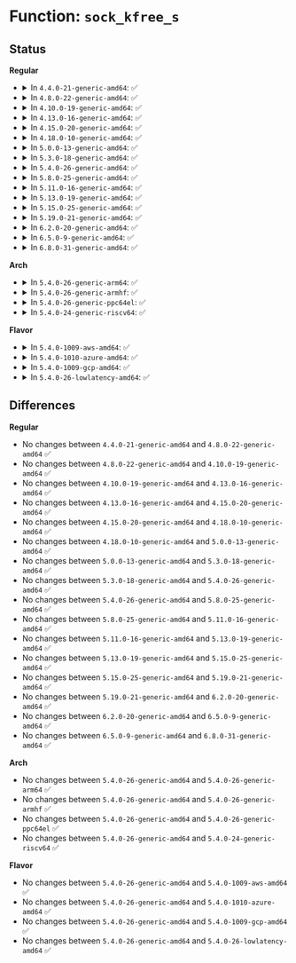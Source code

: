 # Function: <code>sock_kfree_s</code>

## Status
<b>Regular</b>
<ul>
<li>
<details>
<summary>In <code>4.4.0-21-generic-amd64</code>: ✅</summary>

```c
void sock_kfree_s(struct sock * sk, void * mem, int size)
```

```json
{
  "name": "sock_kfree_s",
  "collision_type": "Unique Global",
  "inline_type": "No",
  "funcs": [
    {
      "addr": 18446744071586195488,
      "name": "sock_kfree_s",
      "external": true,
      "loc": "net/core/sock.c:1797",
      "file": "net/core/sock.c",
      "inline": "seen, unknown",
      "caller_inline": [],
      "caller_func": [
        "net/socket.c:___sys_sendmsg",
        "net/compat.c:cmsghdr_from_user_compat_to_kern",
        "net/ipv4/igmp.c:ip_mc_msfilter",
        "net/ipv6/anycast.c:ipv6_sock_ac_join",
        "net/ipv6/anycast.c:ipv6_sock_ac_drop",
        "net/ipv6/anycast.c:ipv6_sock_ac_close",
        "net/ipv6/mcast.c:ipv6_sock_mc_join",
        "net/ipv6/mcast.c:ipv6_sock_mc_join",
        "net/ipv6/mcast.c:ip6_mc_source",
        "net/ipv6/mcast.c:ip6_mc_msfilter",
        "net/ipv6/mcast.c:ip6_mc_msfilter",
        "net/ipv6/exthdrs.c:ipv6_renew_options"
      ]
    }
  ],
  "symbols": [
    {
      "addr": 18446744071586195488,
      "name": "sock_kfree_s",
      "section": ".text",
      "bind": "STB_GLOBAL",
      "size": 79
    }
  ]
}
```
</details>
</li>
<li>
<details>
<summary>In <code>4.8.0-22-generic-amd64</code>: ✅</summary>

```c
void sock_kfree_s(struct sock * sk, void * mem, int size)
```

```json
{
  "name": "sock_kfree_s",
  "collision_type": "Unique Global",
  "inline_type": "No",
  "funcs": [
    {
      "addr": 18446744071586617040,
      "name": "sock_kfree_s",
      "external": true,
      "loc": "net/core/sock.c:1826",
      "file": "net/core/sock.c",
      "inline": "seen, unknown",
      "caller_inline": [],
      "caller_func": [
        "net/socket.c:___sys_sendmsg",
        "net/compat.c:cmsghdr_from_user_compat_to_kern",
        "net/ipv4/igmp.c:ip_mc_msfilter",
        "net/ipv6/anycast.c:ipv6_sock_ac_close",
        "net/ipv6/anycast.c:ipv6_sock_ac_drop",
        "net/ipv6/anycast.c:ipv6_sock_ac_join",
        "net/ipv6/mcast.c:ip6_mc_msfilter",
        "net/ipv6/mcast.c:ip6_mc_msfilter",
        "net/ipv6/mcast.c:ip6_mc_source",
        "net/ipv6/mcast.c:ipv6_sock_mc_join",
        "net/ipv6/mcast.c:ipv6_sock_mc_join",
        "net/ipv6/exthdrs.c:ipv6_renew_options"
      ]
    }
  ],
  "symbols": [
    {
      "addr": 18446744071586617040,
      "name": "sock_kfree_s",
      "section": ".text",
      "bind": "STB_GLOBAL",
      "size": 79
    }
  ]
}
```
</details>
</li>
<li>
<details>
<summary>In <code>4.10.0-19-generic-amd64</code>: ✅</summary>

```c
void sock_kfree_s(struct sock * sk, void * mem, int size)
```

```json
{
  "name": "sock_kfree_s",
  "collision_type": "Unique Global",
  "inline_type": "No",
  "funcs": [
    {
      "addr": 18446744071586793280,
      "name": "sock_kfree_s",
      "external": true,
      "loc": "net/core/sock.c:1824",
      "file": "net/core/sock.c",
      "inline": "seen, unknown",
      "caller_inline": [],
      "caller_func": [
        "net/socket.c:___sys_sendmsg",
        "net/compat.c:cmsghdr_from_user_compat_to_kern",
        "net/ipv4/igmp.c:ip_mc_msfilter",
        "net/ipv6/anycast.c:ipv6_sock_ac_close",
        "net/ipv6/anycast.c:ipv6_sock_ac_drop",
        "net/ipv6/anycast.c:ipv6_sock_ac_join",
        "net/ipv6/mcast.c:ip6_mc_msfilter",
        "net/ipv6/mcast.c:ip6_mc_msfilter",
        "net/ipv6/mcast.c:ip6_mc_source",
        "net/ipv6/mcast.c:ipv6_sock_mc_join",
        "net/ipv6/mcast.c:ipv6_sock_mc_join",
        "net/ipv6/exthdrs.c:ipv6_renew_options"
      ]
    }
  ],
  "symbols": [
    {
      "addr": 18446744071586793280,
      "name": "sock_kfree_s",
      "section": ".text",
      "bind": "STB_GLOBAL",
      "size": 79
    }
  ]
}
```
</details>
</li>
<li>
<details>
<summary>In <code>4.13.0-16-generic-amd64</code>: ✅</summary>

```c
void sock_kfree_s(struct sock * sk, void * mem, int size)
```

```json
{
  "name": "sock_kfree_s",
  "collision_type": "Unique Global",
  "inline_type": "No",
  "funcs": [
    {
      "addr": 18446744071586925024,
      "name": "sock_kfree_s",
      "external": true,
      "loc": "net/core/sock.c:1963",
      "file": "net/core/sock.c",
      "inline": "seen, unknown",
      "caller_inline": [],
      "caller_func": [
        "net/socket.c:___sys_sendmsg",
        "net/compat.c:cmsghdr_from_user_compat_to_kern",
        "net/ipv4/igmp.c:ip_mc_msfilter",
        "net/ipv6/anycast.c:ipv6_sock_ac_close",
        "net/ipv6/anycast.c:ipv6_sock_ac_drop",
        "net/ipv6/anycast.c:ipv6_sock_ac_join",
        "net/ipv6/mcast.c:ip6_mc_msfilter",
        "net/ipv6/mcast.c:ip6_mc_msfilter",
        "net/ipv6/mcast.c:ip6_mc_source",
        "net/ipv6/mcast.c:ipv6_sock_mc_join",
        "net/ipv6/mcast.c:ipv6_sock_mc_join",
        "net/ipv6/exthdrs.c:ipv6_renew_options"
      ]
    }
  ],
  "symbols": [
    {
      "addr": 18446744071586925024,
      "name": "sock_kfree_s",
      "section": ".text",
      "bind": "STB_GLOBAL",
      "size": 47
    }
  ]
}
```
</details>
</li>
<li>
<details>
<summary>In <code>4.15.0-20-generic-amd64</code>: ✅</summary>

```c
void sock_kfree_s(struct sock * sk, void * mem, int size)
```

```json
{
  "name": "sock_kfree_s",
  "collision_type": "Unique Global",
  "inline_type": "No",
  "funcs": [
    {
      "addr": 18446744071587418000,
      "name": "sock_kfree_s",
      "external": true,
      "loc": "net/core/sock.c:2001",
      "file": "net/core/sock.c",
      "inline": "seen, unknown",
      "caller_inline": [],
      "caller_func": [
        "net/socket.c:___sys_sendmsg",
        "net/compat.c:cmsghdr_from_user_compat_to_kern",
        "net/ipv4/igmp.c:ip_mc_msfilter",
        "net/ipv6/anycast.c:ipv6_sock_ac_close",
        "net/ipv6/anycast.c:ipv6_sock_ac_drop",
        "net/ipv6/anycast.c:ipv6_sock_ac_join",
        "net/ipv6/mcast.c:ip6_mc_msfilter",
        "net/ipv6/mcast.c:ip6_mc_msfilter",
        "net/ipv6/mcast.c:ip6_mc_source",
        "net/ipv6/mcast.c:ipv6_sock_mc_join",
        "net/ipv6/mcast.c:ipv6_sock_mc_join",
        "net/ipv6/exthdrs.c:ipv6_renew_options"
      ]
    }
  ],
  "symbols": [
    {
      "addr": 18446744071587418000,
      "name": "sock_kfree_s",
      "section": ".text",
      "bind": "STB_GLOBAL",
      "size": 51
    }
  ]
}
```
</details>
</li>
<li>
<details>
<summary>In <code>4.18.0-10-generic-amd64</code>: ✅</summary>

```c
void sock_kfree_s(struct sock * sk, void * mem, int size)
```

```json
{
  "name": "sock_kfree_s",
  "collision_type": "Unique Global",
  "inline_type": "No",
  "funcs": [
    {
      "addr": 18446744071587712144,
      "name": "sock_kfree_s",
      "external": true,
      "loc": "net/core/sock.c:2021",
      "file": "net/core/sock.c",
      "inline": "seen, unknown",
      "caller_inline": [],
      "caller_func": [
        "net/socket.c:___sys_sendmsg",
        "net/compat.c:cmsghdr_from_user_compat_to_kern",
        "net/ipv4/igmp.c:ip_mc_msfilter",
        "net/ipv6/anycast.c:ipv6_sock_ac_close",
        "net/ipv6/anycast.c:ipv6_sock_ac_drop",
        "net/ipv6/anycast.c:ipv6_sock_ac_join",
        "net/ipv6/mcast.c:ip6_mc_msfilter",
        "net/ipv6/mcast.c:ip6_mc_msfilter",
        "net/ipv6/mcast.c:ip6_mc_source",
        "net/ipv6/mcast.c:__ipv6_sock_mc_join",
        "net/ipv6/mcast.c:__ipv6_sock_mc_join"
      ]
    }
  ],
  "symbols": [
    {
      "addr": 18446744071587712144,
      "name": "sock_kfree_s",
      "section": ".text",
      "bind": "STB_GLOBAL",
      "size": 48
    }
  ]
}
```
</details>
</li>
<li>
<details>
<summary>In <code>5.0.0-13-generic-amd64</code>: ✅</summary>

```c
void sock_kfree_s(struct sock * sk, void * mem, int size)
```

```json
{
  "name": "sock_kfree_s",
  "collision_type": "Unique Global",
  "inline_type": "No",
  "funcs": [
    {
      "addr": 18446744071587845456,
      "name": "sock_kfree_s",
      "external": true,
      "loc": "net/core/sock.c:2017",
      "file": "net/core/sock.c",
      "inline": "seen, unknown",
      "caller_inline": [],
      "caller_func": [
        "net/socket.c:___sys_sendmsg",
        "net/compat.c:cmsghdr_from_user_compat_to_kern",
        "net/ipv4/igmp.c:ip_mc_msfilter",
        "net/ipv6/anycast.c:ipv6_sock_ac_close",
        "net/ipv6/anycast.c:ipv6_sock_ac_drop",
        "net/ipv6/anycast.c:ipv6_sock_ac_join",
        "net/ipv6/mcast.c:ip6_mc_leave_src",
        "net/ipv6/mcast.c:ip6_mc_msfilter",
        "net/ipv6/mcast.c:ip6_mc_msfilter",
        "net/ipv6/mcast.c:ip6_mc_source",
        "net/ipv6/mcast.c:__ipv6_sock_mc_join",
        "net/ipv6/mcast.c:__ipv6_sock_mc_join"
      ]
    }
  ],
  "symbols": [
    {
      "addr": 18446744071587845456,
      "name": "sock_kfree_s",
      "section": ".text",
      "bind": "STB_GLOBAL",
      "size": 48
    }
  ]
}
```
</details>
</li>
<li>
<details>
<summary>In <code>5.3.0-18-generic-amd64</code>: ✅</summary>

```c
void sock_kfree_s(struct sock * sk, void * mem, int size)
```

```json
{
  "name": "sock_kfree_s",
  "collision_type": "Unique Global",
  "inline_type": "No",
  "funcs": [
    {
      "addr": 18446744071588158416,
      "name": "sock_kfree_s",
      "external": true,
      "loc": "net/core/sock.c:2158",
      "file": "net/core/sock.c",
      "inline": "seen, unknown",
      "caller_inline": [],
      "caller_func": [
        "net/socket.c:___sys_sendmsg",
        "net/compat.c:cmsghdr_from_user_compat_to_kern",
        "net/ipv4/igmp.c:ip_mc_msfilter",
        "net/ipv6/anycast.c:ipv6_sock_ac_close",
        "net/ipv6/anycast.c:ipv6_sock_ac_drop",
        "net/ipv6/anycast.c:ipv6_sock_ac_join",
        "net/ipv6/mcast.c:ip6_mc_leave_src",
        "net/ipv6/mcast.c:ip6_mc_msfilter",
        "net/ipv6/mcast.c:ip6_mc_msfilter",
        "net/ipv6/mcast.c:ip6_mc_source",
        "net/ipv6/mcast.c:__ipv6_sock_mc_join",
        "net/ipv6/mcast.c:__ipv6_sock_mc_join"
      ]
    }
  ],
  "symbols": [
    {
      "addr": 18446744071588158416,
      "name": "sock_kfree_s",
      "section": ".text",
      "bind": "STB_GLOBAL",
      "size": 47
    }
  ]
}
```
</details>
</li>
<li>
<details>
<summary>In <code>5.4.0-26-generic-amd64</code>: ✅</summary>

```c
void sock_kfree_s(struct sock * sk, void * mem, int size)
```

```json
{
  "name": "sock_kfree_s",
  "collision_type": "Unique Global",
  "inline_type": "No",
  "funcs": [
    {
      "addr": 18446744071588362064,
      "name": "sock_kfree_s",
      "external": true,
      "loc": "net/core/sock.c:2173",
      "file": "net/core/sock.c",
      "inline": "seen, unknown",
      "caller_inline": [],
      "caller_func": [
        "net/socket.c:____sys_sendmsg",
        "net/compat.c:cmsghdr_from_user_compat_to_kern",
        "net/ipv4/igmp.c:ip_mc_msfilter",
        "net/ipv6/anycast.c:ipv6_sock_ac_close",
        "net/ipv6/anycast.c:ipv6_sock_ac_drop",
        "net/ipv6/anycast.c:ipv6_sock_ac_join",
        "net/ipv6/mcast.c:ip6_mc_leave_src",
        "net/ipv6/mcast.c:ip6_mc_msfilter",
        "net/ipv6/mcast.c:ip6_mc_msfilter",
        "net/ipv6/mcast.c:ip6_mc_source",
        "net/ipv6/mcast.c:__ipv6_sock_mc_join",
        "net/ipv6/mcast.c:__ipv6_sock_mc_join"
      ]
    }
  ],
  "symbols": [
    {
      "addr": 18446744071588362064,
      "name": "sock_kfree_s",
      "section": ".text",
      "bind": "STB_GLOBAL",
      "size": 47
    }
  ]
}
```
</details>
</li>
<li>
<details>
<summary>In <code>5.8.0-25-generic-amd64</code>: ✅</summary>

```c
void sock_kfree_s(struct sock * sk, void * mem, int size)
```

```json
{
  "name": "sock_kfree_s",
  "collision_type": "Unique Global",
  "inline_type": "No",
  "funcs": [
    {
      "addr": 18446744071589220128,
      "name": "sock_kfree_s",
      "external": true,
      "loc": "net/core/sock.c:2282",
      "file": "net/core/sock.c",
      "inline": "seen, unknown",
      "caller_inline": [],
      "caller_func": [
        "net/socket.c:____sys_sendmsg",
        "net/compat.c:cmsghdr_from_user_compat_to_kern",
        "net/ipv4/tcp_ipv4.c:tcp_md5_do_add",
        "net/ipv4/igmp.c:ip_mc_msfilter",
        "net/ipv6/anycast.c:__ipv6_sock_ac_close",
        "net/ipv6/anycast.c:ipv6_sock_ac_drop",
        "net/ipv6/anycast.c:ipv6_sock_ac_join",
        "net/ipv6/mcast.c:ip6_mc_msfilter",
        "net/ipv6/mcast.c:ip6_mc_msfilter",
        "net/ipv6/mcast.c:ip6_mc_source",
        "net/ipv6/mcast.c:__ipv6_sock_mc_join",
        "net/ipv6/mcast.c:__ipv6_sock_mc_join"
      ]
    }
  ],
  "symbols": [
    {
      "addr": 18446744071589220128,
      "name": "sock_kfree_s",
      "section": ".text",
      "bind": "STB_GLOBAL",
      "size": 47
    }
  ]
}
```
</details>
</li>
<li>
<details>
<summary>In <code>5.11.0-16-generic-amd64</code>: ✅</summary>

```c
void sock_kfree_s(struct sock * sk, void * mem, int size)
```

```json
{
  "name": "sock_kfree_s",
  "collision_type": "Unique Global",
  "inline_type": "No",
  "funcs": [
    {
      "addr": 18446744071589218288,
      "name": "sock_kfree_s",
      "external": true,
      "loc": "net/core/sock.c:2274",
      "file": "net/core/sock.c",
      "inline": "seen, unknown",
      "caller_inline": [],
      "caller_func": [
        "net/socket.c:____sys_sendmsg",
        "net/compat.c:cmsghdr_from_user_compat_to_kern",
        "net/ipv4/tcp_ipv4.c:tcp_md5_do_add",
        "net/ipv4/igmp.c:ip_mc_msfilter",
        "net/ipv6/anycast.c:__ipv6_sock_ac_close",
        "net/ipv6/anycast.c:ipv6_sock_ac_drop",
        "net/ipv6/anycast.c:ipv6_sock_ac_join",
        "net/ipv6/mcast.c:ip6_mc_msfilter",
        "net/ipv6/mcast.c:ip6_mc_msfilter",
        "net/ipv6/mcast.c:ip6_mc_source",
        "net/ipv6/mcast.c:__ipv6_sock_mc_join",
        "net/ipv6/mcast.c:__ipv6_sock_mc_join"
      ]
    }
  ],
  "symbols": [
    {
      "addr": 18446744071589218288,
      "name": "sock_kfree_s",
      "section": ".text",
      "bind": "STB_GLOBAL",
      "size": 47
    }
  ]
}
```
</details>
</li>
<li>
<details>
<summary>In <code>5.13.0-19-generic-amd64</code>: ✅</summary>

```c
void sock_kfree_s(struct sock * sk, void * mem, int size)
```

```json
{
  "name": "sock_kfree_s",
  "collision_type": "Unique Global",
  "inline_type": "No",
  "funcs": [
    {
      "addr": 18446744071589107248,
      "name": "sock_kfree_s",
      "external": true,
      "loc": "net/core/sock.c:2297",
      "file": "net/core/sock.c",
      "inline": "seen, unknown",
      "caller_inline": [],
      "caller_func": [
        "net/socket.c:____sys_sendmsg",
        "net/compat.c:cmsghdr_from_user_compat_to_kern",
        "net/ipv4/tcp_ipv4.c:tcp_md5_do_add",
        "net/ipv4/igmp.c:ip_mc_msfilter",
        "net/ipv6/anycast.c:__ipv6_sock_ac_close",
        "net/ipv6/anycast.c:ipv6_sock_ac_drop",
        "net/ipv6/anycast.c:ipv6_sock_ac_join",
        "net/ipv6/mcast.c:ip6_mc_msfilter",
        "net/ipv6/mcast.c:__ipv6_sock_mc_join",
        "net/ipv6/mcast.c:__ipv6_sock_mc_join"
      ]
    }
  ],
  "symbols": [
    {
      "addr": 18446744071589107248,
      "name": "sock_kfree_s",
      "section": ".text",
      "bind": "STB_GLOBAL",
      "size": 47
    }
  ]
}
```
</details>
</li>
<li>
<details>
<summary>In <code>5.15.0-25-generic-amd64</code>: ✅</summary>

```c
void sock_kfree_s(struct sock * sk, void * mem, int size)
```

```json
{
  "name": "sock_kfree_s",
  "collision_type": "Unique Global",
  "inline_type": "No",
  "funcs": [
    {
      "addr": 18446744071589830128,
      "name": "sock_kfree_s",
      "external": true,
      "loc": "net/core/sock.c:2421",
      "file": "net/core/sock.c",
      "inline": "seen, unknown",
      "caller_inline": [],
      "caller_func": [
        "net/socket.c:____sys_sendmsg",
        "net/compat.c:cmsghdr_from_user_compat_to_kern",
        "net/ipv4/tcp_ipv4.c:tcp_md5_do_add",
        "net/ipv4/igmp.c:ip_mc_msfilter",
        "net/ipv6/anycast.c:__ipv6_sock_ac_close",
        "net/ipv6/anycast.c:ipv6_sock_ac_drop",
        "net/ipv6/anycast.c:ipv6_sock_ac_join",
        "net/ipv6/mcast.c:ip6_mc_msfilter",
        "net/ipv6/mcast.c:__ipv6_sock_mc_join",
        "net/ipv6/mcast.c:__ipv6_sock_mc_join"
      ]
    }
  ],
  "symbols": [
    {
      "addr": 18446744071589830128,
      "name": "sock_kfree_s",
      "section": ".text",
      "bind": "STB_GLOBAL",
      "size": 47
    }
  ]
}
```
</details>
</li>
<li>
<details>
<summary>In <code>5.19.0-21-generic-amd64</code>: ✅</summary>

```c
void sock_kfree_s(struct sock * sk, void * mem, int size)
```

```json
{
  "name": "sock_kfree_s",
  "collision_type": "Unique Global",
  "inline_type": "No",
  "funcs": [
    {
      "addr": 18446744071591353040,
      "name": "sock_kfree_s",
      "external": true,
      "loc": "net/core/sock.c:2590",
      "file": "net/core/sock.c",
      "inline": "seen, unknown",
      "caller_inline": [],
      "caller_func": [
        "net/socket.c:____sys_sendmsg",
        "net/compat.c:cmsghdr_from_user_compat_to_kern",
        "net/ipv4/tcp_ipv4.c:tcp_md5_do_add",
        "net/ipv4/igmp.c:ip_mc_msfilter",
        "net/ipv6/anycast.c:__ipv6_sock_ac_close",
        "net/ipv6/anycast.c:ipv6_sock_ac_drop",
        "net/ipv6/anycast.c:ipv6_sock_ac_join",
        "net/ipv6/mcast.c:ip6_mc_msfilter",
        "net/ipv6/mcast.c:__ipv6_sock_mc_join",
        "net/ipv6/mcast.c:__ipv6_sock_mc_join",
        "net/mptcp/pm_userspace.c:mptcp_nl_cmd_remove",
        "net/mptcp/pm_userspace.c:mptcp_free_local_addr_list"
      ]
    }
  ],
  "symbols": [
    {
      "addr": 18446744071591353040,
      "name": "sock_kfree_s",
      "section": ".text",
      "bind": "STB_GLOBAL",
      "size": 67
    }
  ]
}
```
</details>
</li>
<li>
<details>
<summary>In <code>6.2.0-20-generic-amd64</code>: ✅</summary>

```c
void sock_kfree_s(struct sock * sk, void * mem, int size)
```

```json
{
  "name": "sock_kfree_s",
  "collision_type": "Unique Global",
  "inline_type": "No",
  "funcs": [
    {
      "addr": 18446744071593102928,
      "name": "sock_kfree_s",
      "external": true,
      "loc": "net/core/sock.c:2669",
      "file": "net/core/sock.c",
      "inline": "seen, unknown",
      "caller_inline": [],
      "caller_func": [
        "net/socket.c:____sys_sendmsg",
        "net/compat.c:cmsghdr_from_user_compat_to_kern",
        "net/ipv4/tcp_ipv4.c:__tcp_md5_do_add",
        "net/ipv4/igmp.c:ip_mc_msfilter",
        "net/ipv6/anycast.c:__ipv6_sock_ac_close",
        "net/ipv6/anycast.c:ipv6_sock_ac_drop",
        "net/ipv6/anycast.c:ipv6_sock_ac_join",
        "net/ipv6/mcast.c:ip6_mc_msfilter",
        "net/ipv6/mcast.c:__ipv6_sock_mc_join",
        "net/ipv6/mcast.c:__ipv6_sock_mc_join",
        "net/mptcp/pm_userspace.c:mptcp_nl_cmd_remove",
        "net/mptcp/pm_userspace.c:mptcp_free_local_addr_list"
      ]
    }
  ],
  "symbols": [
    {
      "addr": 18446744071593102928,
      "name": "sock_kfree_s",
      "section": ".text",
      "bind": "STB_GLOBAL",
      "size": 67
    }
  ]
}
```
</details>
</li>
<li>
<details>
<summary>In <code>6.5.0-9-generic-amd64</code>: ✅</summary>

```c
void sock_kfree_s(struct sock * sk, void * mem, int size)
```

```json
{
  "name": "sock_kfree_s",
  "collision_type": "Unique Global",
  "inline_type": "No",
  "funcs": [
    {
      "addr": 18446744071593559728,
      "name": "sock_kfree_s",
      "external": true,
      "loc": "net/core/sock.c:2729",
      "file": "net/core/sock.c",
      "inline": "seen, unknown",
      "caller_inline": [],
      "caller_func": [
        "net/socket.c:____sys_sendmsg",
        "net/compat.c:cmsghdr_from_user_compat_to_kern",
        "net/ipv4/tcp_ipv4.c:__tcp_md5_do_add",
        "net/ipv4/igmp.c:ip_mc_msfilter",
        "net/ipv6/anycast.c:__ipv6_sock_ac_close",
        "net/ipv6/anycast.c:ipv6_sock_ac_drop",
        "net/ipv6/anycast.c:ipv6_sock_ac_join",
        "net/ipv6/mcast.c:ip6_mc_msfilter",
        "net/ipv6/mcast.c:__ipv6_sock_mc_join",
        "net/ipv6/mcast.c:__ipv6_sock_mc_join",
        "net/mptcp/pm_userspace.c:mptcp_nl_cmd_remove",
        "net/mptcp/pm_userspace.c:mptcp_free_local_addr_list"
      ]
    }
  ],
  "symbols": [
    {
      "addr": 18446744071593559728,
      "name": "sock_kfree_s",
      "section": ".text",
      "bind": "STB_GLOBAL",
      "size": 67
    }
  ]
}
```
</details>
</li>
<li>
<details>
<summary>In <code>6.8.0-31-generic-amd64</code>: ✅</summary>

```c
void sock_kfree_s(struct sock * sk, void * mem, int size)
```

```json
{
  "name": "sock_kfree_s",
  "collision_type": "Unique Global",
  "inline_type": "No",
  "funcs": [
    {
      "addr": 18446744071594326592,
      "name": "sock_kfree_s",
      "external": true,
      "loc": "net/core/sock.c:2709",
      "file": "net/core/sock.c",
      "inline": "seen, unknown",
      "caller_inline": [],
      "caller_func": [
        "net/socket.c:____sys_sendmsg",
        "net/compat.c:cmsghdr_from_user_compat_to_kern",
        "net/ipv4/igmp.c:ip_mc_msfilter",
        "net/ipv6/anycast.c:__ipv6_sock_ac_close",
        "net/ipv6/anycast.c:ipv6_sock_ac_drop",
        "net/ipv6/anycast.c:ipv6_sock_ac_join",
        "net/ipv6/mcast.c:ip6_mc_msfilter",
        "net/ipv6/mcast.c:__ipv6_sock_mc_join",
        "net/ipv6/mcast.c:__ipv6_sock_mc_join",
        "net/mptcp/pm_userspace.c:mptcp_pm_nl_remove_doit",
        "net/mptcp/pm_userspace.c:mptcp_free_local_addr_list"
      ]
    }
  ],
  "symbols": [
    {
      "addr": 18446744071594326592,
      "name": "sock_kfree_s",
      "section": ".text",
      "bind": "STB_GLOBAL",
      "size": 67
    }
  ]
}
```
</details>
</li>
</ul>
<b>Arch</b>
<ul>
<li>
<details>
<summary>In <code>5.4.0-26-generic-arm64</code>: ✅</summary>

```c
void sock_kfree_s(struct sock * sk, void * mem, int size)
```

```json
{
  "name": "sock_kfree_s",
  "collision_type": "Unique Global",
  "inline_type": "No",
  "funcs": [
    {
      "addr": 18446603336501868216,
      "name": "sock_kfree_s",
      "external": true,
      "loc": "net/core/sock.c:2173",
      "file": "net/core/sock.c",
      "inline": "seen, unknown",
      "caller_inline": [],
      "caller_func": [
        "net/socket.c:____sys_sendmsg",
        "net/compat.c:cmsghdr_from_user_compat_to_kern",
        "net/ipv4/igmp.c:ip_mc_msfilter",
        "net/ipv6/anycast.c:ipv6_sock_ac_close",
        "net/ipv6/anycast.c:ipv6_sock_ac_drop",
        "net/ipv6/anycast.c:ipv6_sock_ac_join",
        "net/ipv6/mcast.c:ip6_mc_leave_src",
        "net/ipv6/mcast.c:ip6_mc_msfilter",
        "net/ipv6/mcast.c:ip6_mc_msfilter",
        "net/ipv6/mcast.c:ip6_mc_source",
        "net/ipv6/mcast.c:__ipv6_sock_mc_join",
        "net/ipv6/mcast.c:__ipv6_sock_mc_join"
      ]
    }
  ],
  "symbols": [
    {
      "addr": 18446603336501868216,
      "name": "sock_kfree_s",
      "section": ".text",
      "bind": "STB_GLOBAL",
      "size": 132
    }
  ]
}
```
</details>
</li>
<li>
<details>
<summary>In <code>5.4.0-26-generic-armhf</code>: ✅</summary>

```c
void sock_kfree_s(struct sock * sk, void * mem, int size)
```

```json
{
  "name": "sock_kfree_s",
  "collision_type": "Unique Global",
  "inline_type": "No",
  "funcs": [
    {
      "addr": 3234635524,
      "name": "sock_kfree_s",
      "external": true,
      "loc": "net/core/sock.c:2173",
      "file": "net/core/sock.c",
      "inline": "seen, unknown",
      "caller_inline": [],
      "caller_func": [
        "net/socket.c:____sys_sendmsg",
        "net/ipv4/igmp.c:ip_mc_msfilter",
        "net/ipv6/anycast.c:ipv6_sock_ac_close",
        "net/ipv6/anycast.c:ipv6_sock_ac_drop",
        "net/ipv6/anycast.c:ipv6_sock_ac_join",
        "net/ipv6/mcast.c:ip6_mc_leave_src",
        "net/ipv6/mcast.c:ip6_mc_msfilter",
        "net/ipv6/mcast.c:ip6_mc_msfilter",
        "net/ipv6/mcast.c:ip6_mc_source",
        "net/ipv6/mcast.c:__ipv6_sock_mc_join",
        "net/ipv6/mcast.c:__ipv6_sock_mc_join"
      ]
    }
  ],
  "symbols": [
    {
      "addr": 3234635524,
      "name": "sock_kfree_s",
      "section": ".text",
      "bind": "STB_GLOBAL",
      "size": 128
    }
  ]
}
```
</details>
</li>
<li>
<details>
<summary>In <code>5.4.0-26-generic-ppc64el</code>: ✅</summary>

```c
void sock_kfree_s(struct sock * sk, void * mem, int size)
```

```json
{
  "name": "sock_kfree_s",
  "collision_type": "Unique Global",
  "inline_type": "No",
  "funcs": [
    {
      "addr": 13835058055295276496,
      "name": "sock_kfree_s",
      "external": true,
      "loc": "net/core/sock.c:2173",
      "file": "net/core/sock.c",
      "inline": "seen, unknown",
      "caller_inline": [],
      "caller_func": [
        "net/socket.c:____sys_sendmsg",
        "net/compat.c:cmsghdr_from_user_compat_to_kern",
        "net/ipv4/igmp.c:ip_mc_msfilter",
        "net/ipv6/anycast.c:ipv6_sock_ac_close",
        "net/ipv6/anycast.c:ipv6_sock_ac_drop",
        "net/ipv6/anycast.c:ipv6_sock_ac_join",
        "net/ipv6/mcast.c:ip6_mc_leave_src",
        "net/ipv6/mcast.c:ip6_mc_msfilter",
        "net/ipv6/mcast.c:ip6_mc_msfilter",
        "net/ipv6/mcast.c:ip6_mc_source",
        "net/ipv6/mcast.c:__ipv6_sock_mc_join",
        "net/ipv6/mcast.c:__ipv6_sock_mc_join"
      ]
    }
  ],
  "symbols": [
    {
      "addr": 13835058055295276496,
      "name": "sock_kfree_s",
      "section": ".text",
      "bind": "STB_GLOBAL",
      "size": 120
    }
  ]
}
```
</details>
</li>
<li>
<details>
<summary>In <code>5.4.0-24-generic-riscv64</code>: ✅</summary>

```c
void sock_kfree_s(struct sock * sk, void * mem, int size)
```

```json
{
  "name": "sock_kfree_s",
  "collision_type": "Unique Global",
  "inline_type": "No",
  "funcs": [
    {
      "addr": 18446743936278187080,
      "name": "sock_kfree_s",
      "external": true,
      "loc": "net/core/sock.c:2173",
      "file": "net/core/sock.c",
      "inline": "seen, unknown",
      "caller_inline": [],
      "caller_func": [
        "net/socket.c:____sys_sendmsg",
        "net/ipv4/igmp.c:ip_mc_msfilter",
        "net/ipv6/anycast.c:ipv6_sock_ac_close",
        "net/ipv6/anycast.c:ipv6_sock_ac_drop",
        "net/ipv6/anycast.c:ipv6_sock_ac_join",
        "net/ipv6/mcast.c:ip6_mc_leave_src",
        "net/ipv6/mcast.c:ip6_mc_msfilter",
        "net/ipv6/mcast.c:ip6_mc_msfilter",
        "net/ipv6/mcast.c:ip6_mc_source",
        "net/ipv6/mcast.c:__ipv6_sock_mc_join",
        "net/ipv6/mcast.c:__ipv6_sock_mc_join"
      ]
    }
  ],
  "symbols": [
    {
      "addr": 18446743936278187080,
      "name": "sock_kfree_s",
      "section": ".text",
      "bind": "STB_GLOBAL",
      "size": 86
    }
  ]
}
```
</details>
</li>
</ul>
<b>Flavor</b>
<ul>
<li>
<details>
<summary>In <code>5.4.0-1009-aws-amd64</code>: ✅</summary>

```c
void sock_kfree_s(struct sock * sk, void * mem, int size)
```

```json
{
  "name": "sock_kfree_s",
  "collision_type": "Unique Global",
  "inline_type": "No",
  "funcs": [
    {
      "addr": 18446744071587968848,
      "name": "sock_kfree_s",
      "external": true,
      "loc": "net/core/sock.c:2173",
      "file": "net/core/sock.c",
      "inline": "seen, unknown",
      "caller_inline": [],
      "caller_func": [
        "net/socket.c:____sys_sendmsg",
        "net/compat.c:cmsghdr_from_user_compat_to_kern",
        "net/ipv4/igmp.c:ip_mc_msfilter",
        "net/ipv6/anycast.c:ipv6_sock_ac_close",
        "net/ipv6/anycast.c:ipv6_sock_ac_drop",
        "net/ipv6/anycast.c:ipv6_sock_ac_join",
        "net/ipv6/mcast.c:ip6_mc_leave_src",
        "net/ipv6/mcast.c:ip6_mc_msfilter",
        "net/ipv6/mcast.c:ip6_mc_msfilter",
        "net/ipv6/mcast.c:ip6_mc_source",
        "net/ipv6/mcast.c:__ipv6_sock_mc_join",
        "net/ipv6/mcast.c:__ipv6_sock_mc_join"
      ]
    }
  ],
  "symbols": [
    {
      "addr": 18446744071587968848,
      "name": "sock_kfree_s",
      "section": ".text",
      "bind": "STB_GLOBAL",
      "size": 47
    }
  ]
}
```
</details>
</li>
<li>
<details>
<summary>In <code>5.4.0-1010-azure-amd64</code>: ✅</summary>

```c
void sock_kfree_s(struct sock * sk, void * mem, int size)
```

```json
{
  "name": "sock_kfree_s",
  "collision_type": "Unique Global",
  "inline_type": "No",
  "funcs": [
    {
      "addr": 18446744071587681952,
      "name": "sock_kfree_s",
      "external": true,
      "loc": "net/core/sock.c:2173",
      "file": "net/core/sock.c",
      "inline": "seen, unknown",
      "caller_inline": [],
      "caller_func": [
        "net/socket.c:____sys_sendmsg",
        "net/compat.c:cmsghdr_from_user_compat_to_kern",
        "net/ipv4/igmp.c:ip_mc_msfilter",
        "net/ipv6/anycast.c:ipv6_sock_ac_close",
        "net/ipv6/anycast.c:ipv6_sock_ac_drop",
        "net/ipv6/anycast.c:ipv6_sock_ac_join",
        "net/ipv6/mcast.c:ip6_mc_leave_src",
        "net/ipv6/mcast.c:ip6_mc_msfilter",
        "net/ipv6/mcast.c:ip6_mc_msfilter",
        "net/ipv6/mcast.c:ip6_mc_source",
        "net/ipv6/mcast.c:__ipv6_sock_mc_join",
        "net/ipv6/mcast.c:__ipv6_sock_mc_join"
      ]
    }
  ],
  "symbols": [
    {
      "addr": 18446744071587681952,
      "name": "sock_kfree_s",
      "section": ".text",
      "bind": "STB_GLOBAL",
      "size": 47
    }
  ]
}
```
</details>
</li>
<li>
<details>
<summary>In <code>5.4.0-1009-gcp-amd64</code>: ✅</summary>

```c
void sock_kfree_s(struct sock * sk, void * mem, int size)
```

```json
{
  "name": "sock_kfree_s",
  "collision_type": "Unique Global",
  "inline_type": "No",
  "funcs": [
    {
      "addr": 18446744071588300624,
      "name": "sock_kfree_s",
      "external": true,
      "loc": "net/core/sock.c:2173",
      "file": "net/core/sock.c",
      "inline": "seen, unknown",
      "caller_inline": [],
      "caller_func": [
        "net/socket.c:____sys_sendmsg",
        "net/compat.c:cmsghdr_from_user_compat_to_kern",
        "net/ipv4/igmp.c:ip_mc_msfilter",
        "net/ipv6/anycast.c:ipv6_sock_ac_close",
        "net/ipv6/anycast.c:ipv6_sock_ac_drop",
        "net/ipv6/anycast.c:ipv6_sock_ac_join",
        "net/ipv6/mcast.c:ip6_mc_leave_src",
        "net/ipv6/mcast.c:ip6_mc_msfilter",
        "net/ipv6/mcast.c:ip6_mc_msfilter",
        "net/ipv6/mcast.c:ip6_mc_source",
        "net/ipv6/mcast.c:__ipv6_sock_mc_join",
        "net/ipv6/mcast.c:__ipv6_sock_mc_join"
      ]
    }
  ],
  "symbols": [
    {
      "addr": 18446744071588300624,
      "name": "sock_kfree_s",
      "section": ".text",
      "bind": "STB_GLOBAL",
      "size": 47
    }
  ]
}
```
</details>
</li>
<li>
<details>
<summary>In <code>5.4.0-26-lowlatency-amd64</code>: ✅</summary>

```c
void sock_kfree_s(struct sock * sk, void * mem, int size)
```

```json
{
  "name": "sock_kfree_s",
  "collision_type": "Unique Global",
  "inline_type": "No",
  "funcs": [
    {
      "addr": 18446744071588435952,
      "name": "sock_kfree_s",
      "external": true,
      "loc": "net/core/sock.c:2173",
      "file": "net/core/sock.c",
      "inline": "seen, unknown",
      "caller_inline": [],
      "caller_func": [
        "net/socket.c:____sys_sendmsg",
        "net/compat.c:cmsghdr_from_user_compat_to_kern",
        "net/ipv4/igmp.c:ip_mc_msfilter",
        "net/ipv6/anycast.c:ipv6_sock_ac_close",
        "net/ipv6/anycast.c:ipv6_sock_ac_drop",
        "net/ipv6/anycast.c:ipv6_sock_ac_join",
        "net/ipv6/mcast.c:ip6_mc_leave_src",
        "net/ipv6/mcast.c:ip6_mc_msfilter",
        "net/ipv6/mcast.c:ip6_mc_msfilter",
        "net/ipv6/mcast.c:ip6_mc_source",
        "net/ipv6/mcast.c:__ipv6_sock_mc_join",
        "net/ipv6/mcast.c:__ipv6_sock_mc_join"
      ]
    }
  ],
  "symbols": [
    {
      "addr": 18446744071588435952,
      "name": "sock_kfree_s",
      "section": ".text",
      "bind": "STB_GLOBAL",
      "size": 47
    }
  ]
}
```
</details>
</li>
</ul>

## Differences
<b>Regular</b>
<ul>
<li>
No changes between <code>4.4.0-21-generic-amd64</code> and <code>4.8.0-22-generic-amd64</code> ✅
</li>
<li>
No changes between <code>4.8.0-22-generic-amd64</code> and <code>4.10.0-19-generic-amd64</code> ✅
</li>
<li>
No changes between <code>4.10.0-19-generic-amd64</code> and <code>4.13.0-16-generic-amd64</code> ✅
</li>
<li>
No changes between <code>4.13.0-16-generic-amd64</code> and <code>4.15.0-20-generic-amd64</code> ✅
</li>
<li>
No changes between <code>4.15.0-20-generic-amd64</code> and <code>4.18.0-10-generic-amd64</code> ✅
</li>
<li>
No changes between <code>4.18.0-10-generic-amd64</code> and <code>5.0.0-13-generic-amd64</code> ✅
</li>
<li>
No changes between <code>5.0.0-13-generic-amd64</code> and <code>5.3.0-18-generic-amd64</code> ✅
</li>
<li>
No changes between <code>5.3.0-18-generic-amd64</code> and <code>5.4.0-26-generic-amd64</code> ✅
</li>
<li>
No changes between <code>5.4.0-26-generic-amd64</code> and <code>5.8.0-25-generic-amd64</code> ✅
</li>
<li>
No changes between <code>5.8.0-25-generic-amd64</code> and <code>5.11.0-16-generic-amd64</code> ✅
</li>
<li>
No changes between <code>5.11.0-16-generic-amd64</code> and <code>5.13.0-19-generic-amd64</code> ✅
</li>
<li>
No changes between <code>5.13.0-19-generic-amd64</code> and <code>5.15.0-25-generic-amd64</code> ✅
</li>
<li>
No changes between <code>5.15.0-25-generic-amd64</code> and <code>5.19.0-21-generic-amd64</code> ✅
</li>
<li>
No changes between <code>5.19.0-21-generic-amd64</code> and <code>6.2.0-20-generic-amd64</code> ✅
</li>
<li>
No changes between <code>6.2.0-20-generic-amd64</code> and <code>6.5.0-9-generic-amd64</code> ✅
</li>
<li>
No changes between <code>6.5.0-9-generic-amd64</code> and <code>6.8.0-31-generic-amd64</code> ✅
</li>
</ul>
<b>Arch</b>
<ul>
<li>
No changes between <code>5.4.0-26-generic-amd64</code> and <code>5.4.0-26-generic-arm64</code> ✅
</li>
<li>
No changes between <code>5.4.0-26-generic-amd64</code> and <code>5.4.0-26-generic-armhf</code> ✅
</li>
<li>
No changes between <code>5.4.0-26-generic-amd64</code> and <code>5.4.0-26-generic-ppc64el</code> ✅
</li>
<li>
No changes between <code>5.4.0-26-generic-amd64</code> and <code>5.4.0-24-generic-riscv64</code> ✅
</li>
</ul>
<b>Flavor</b>
<ul>
<li>
No changes between <code>5.4.0-26-generic-amd64</code> and <code>5.4.0-1009-aws-amd64</code> ✅
</li>
<li>
No changes between <code>5.4.0-26-generic-amd64</code> and <code>5.4.0-1010-azure-amd64</code> ✅
</li>
<li>
No changes between <code>5.4.0-26-generic-amd64</code> and <code>5.4.0-1009-gcp-amd64</code> ✅
</li>
<li>
No changes between <code>5.4.0-26-generic-amd64</code> and <code>5.4.0-26-lowlatency-amd64</code> ✅
</li>
</ul>
